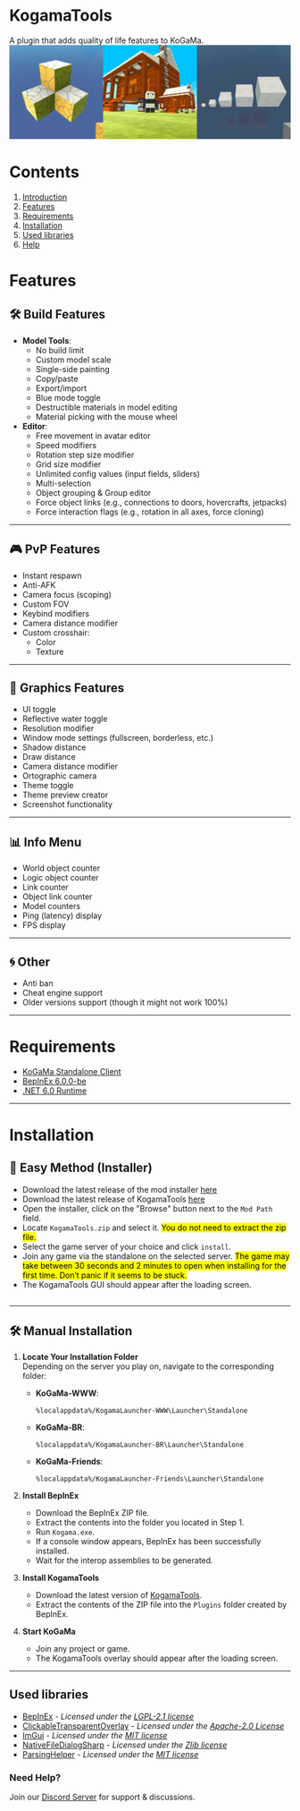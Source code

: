 ﻿# KogamaTools

A plugin that adds quality of life features to KoGaMa.
![Preview](resources/demo-screenshots.png)

# Contents
1. [Introduction](#kogamatools)
2. [Features](#features)
3. [Requirements](#requirements)
4. [Installation](#installation)
5. [Used libraries](#used-libraries)
6. [Help](#need-help)

# **Features**

## 🛠️ **Build Features**

- **Model Tools**:
  - No build limit
  - Custom model scale
  - Single-side painting
  - Copy/paste
  - Export/import
  - Blue mode toggle
  - Destructible materials in model editing
  - Material picking with the mouse wheel
- **Editor**:
  - Free movement in avatar editor
  - Speed modifiers
  - Rotation step size modifier
  - Grid size modifier
  - Unlimited config values (input fields, sliders)
  - Multi-selection
  - Object grouping & Group editor
  - Force object links (e.g., connections to doors, hovercrafts, jetpacks)
  - Force interaction flags (e.g., rotation in all axes, force cloning)

---

## 🎮 **PvP Features**

- Instant respawn
- Anti-AFK
- Camera focus (scoping)
- Custom FOV
- Keybind modifiers
- Camera distance modifier
- Custom crosshair:
  - Color
  - Texture

---

## 🎨 **Graphics Features**

- UI toggle
- Reflective water toggle
- Resolution modifier
- Window mode settings (fullscreen, borderless, etc.)
- Shadow distance
- Draw distance
- Camera distance modifier
- Ortographic camera
- Theme toggle
- Theme preview creator
- Screenshot functionality

---

## 📊 **Info Menu**

- World object counter
- Logic object counter
- Link counter
- Object link counter
- Model counters
- Ping (latency) display
- FPS display

---
## 🌀 **Other**
- Anti ban
- Cheat engine support
- Older versions support (though it might not work 100%)

---

# **Requirements**

- [KoGaMa Standalone Client](https://www-gamelauncher.kogstatic.com/www/KogamaLauncher.msi)  
- [BepInEx 6.0.0-be](https://builds.bepinex.dev/projects/bepinex_be)  
- [.NET 6.0 Runtime](https://dotnet.microsoft.com/pt-br/download/dotnet/6.0)  

---

# **Installation**

## 🚀 **Easy Method (Installer)**
  - Download the latest release of the mod installer [here](https://github.com/Beckowl/KogamaModInstaller/releases/tag/Latest)
  - Download the latest release of KogamaTools [here](https://github.com/Beckowl/KogamaTools/releases/tag/Latest)
  - Open the installer, click on the "Browse" button next to the ``Mod Path`` field.
  - Locate ``KogamaTools.zip`` and select it. <mark>You do not need to extract the zip file.</mark>
  - Select the game server of your choice and click ``install``.
  - Join any game via the standalone on the selected server. <mark>The game may take between 30 seconds and 2 minutes to open when installing for the first time. Don’t panic if it seems to be stuck.</mark>
  - The KogamaTools GUI should appear after the loading screen.

## 

---

## 🛠️ **Manual Installation**

1. **Locate Your Installation Folder**  
   Depending on the server you play on, navigate to the corresponding folder:
   - **KoGaMa-WWW**:  
     ```
     %localappdata%/KogamaLauncher-WWW\Launcher\Standalone
     ```
   - **KoGaMa-BR**:  
     ```
     %localappdata%/KogamaLauncher-BR\Launcher\Standalone
     ```
   - **KoGaMa-Friends**:  
     ```
     %localappdata%/KogamaLauncher-Friends\Launcher\Standalone
     ```

2. **Install BepInEx**  
   - Download the BepInEx ZIP file.  
   - Extract the contents into the folder you located in Step 1.
   - Run `Kogama.exe`.  
   - If a console window appears, BepInEx has been successfully installed.
   - Wait for the interop assemblies to be generated.

4. **Install KogamaTools**  
   - Download the latest version of [KogamaTools](https://github.com/pipocalio/KogamaTools).  
   - Extract the contents of the ZIP file into the `Plugins` folder created by BepInEx.  

5. **Start KoGaMa**  
   - Join any project or game.  
   - The KogamaTools overlay should appear after the loading screen.

---

## **Used libraries**
- [BepInEx](https://github.com/BepInEx/BepInEx) - *Licensed under the [LGPL-2.1 license](https://opensource.org/licenses/LGPL-2.1)*
- [ClickableTransparentOverlay](https://github.com/zaafar/ClickableTransparentOverlay) - *Licensed under the [Apache-2.0 License](https://opensource.org/licenses/Apache-2.0)*
- [ImGui](https://github.com/ocornut/imgui) - *Licensed under the [MIT license](https://opensource.org/licenses/MIT)*
- [NativeFileDialogSharp](https://github.com/milleniumbug/NativeFileDialogSharp) - *Licensed under the [Zlib license](https://opensource.org/licenses/Zlib)*
- [ParsingHelper](https://github.com/SoftCircuits/ParsingHelper) - *Licensed under the [MIT license](https://opensource.org/licenses/MIT)*

### **Need Help?**  
Join our [Discord Server](https://discord.gg/aP2JYAzZg8) for support & discussions.

